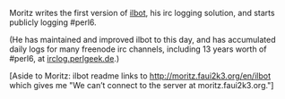 Moritz writes the first version of [ilbot](https://github.com/moritz/ilbot), his irc logging solution, and starts publicly logging #perl6.

(He has maintained and improved ilbot to this day, and has accumulated daily logs for many freenode irc channels, including 13 years worth of #perl6, at [irclog.perlgeek.de](https://irclog.perlgeek.de/).)

[Aside to Moritz: ilbot readme links to http://moritz.faui2k3.org/en/ilbot which gives me "We can’t connect to the server at moritz.faui2k3.org."]
